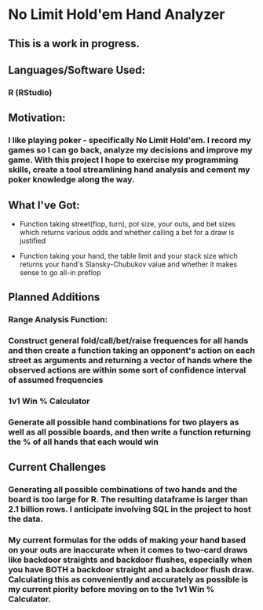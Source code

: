 # No Limit Hold'em Hand Analyzer

## This is a work in progress.

## Languages/Software Used:

### R (RStudio)

## Motivation:

### I like playing poker - specifically No Limit Hold'em. I record my games so I can go back, analyze my decisions and improve my game. With this project I hope to exercise my programming skills, create a tool streamlining hand analysis and cement my poker knowledge along the way.

## What I've Got:

- Function taking street(flop, turn), pot size, your outs, and bet sizes which returns various odds and whether calling a bet for a draw is justified

- Function taking your hand, the table limit and your stack size which returns your hand's Slansky-Chubukov value and whether it makes sense to go all-in preflop

## Planned Additions

### Range Analysis Function: 
### Construct general fold/call/bet/raise frequences for all hands and then create a function taking an opponent's action on each street as arguments and returning a vector of hands where the observed actions are within some sort of confidence interval of assumed frequencies

### 1v1 Win % Calculator
### Generate all possible hand combinations for two players as well as all possible boards, and then write a function returning the % of all hands that each would win

## Current Challenges

### Generating all possible combinations of two hands and the board is too large for R. The resulting dataframe is larger than 2.1 billion rows. I anticipate involving SQL in the project to host the data.

### My current formulas for the odds of making your hand based on your outs are inaccurate when it comes to two-card draws like backdoor straights and backdoor flushes, especially when you have BOTH a backdoor straight and a backdoor flush draw. Calculating this as conveniently and accurately as possible is my current piority before moving on to the 1v1 Win % Calculator.


